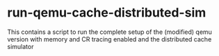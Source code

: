 # run-qemu-cache-distributed-sim
This contains a script to run the complete setup of the (modified) qemu version with memory and CR tracing enabled and the distributed cache simulator
